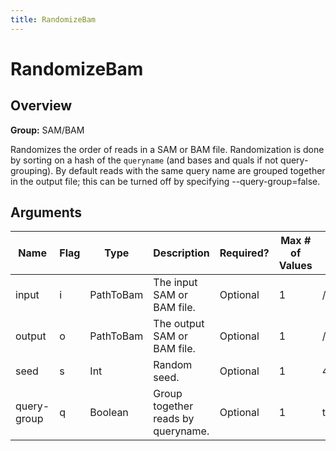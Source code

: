 ```yaml
---
title: RandomizeBam
---
```


# RandomizeBam

## Overview
**Group:** SAM/BAM

Randomizes the order of reads in a SAM or BAM file. Randomization is done by sorting
on a hash of the `queryname` (and bases and quals if not query-grouping). By default
reads with the same query name are grouped together in the output file; this can be
turned off by specifying --query-group=false.

## Arguments

|Name|Flag|Type|Description|Required?|Max # of Values|Default Value(s)|
|----|----|----|-----------|---------|---------------|----------------|
|input|i|PathToBam|The input SAM or BAM file.|Optional|1|/dev/stdin|
|output|o|PathToBam|The output SAM or BAM file.|Optional|1|/dev/stdout|
|seed|s|Int|Random seed.|Optional|1|42|
|query-group|q|Boolean|Group together reads by queryname.|Optional|1|true|

